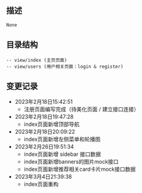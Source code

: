 描述
--- 
    None

目录结构
---
    -- view/index (主页页面)
    -- view/users (用户相关页面：login & register) 
变更记录 
--- 
- 2023年2月18日15:42:51
    - 注册页面编写完成（待美化页面 / 建立接口连接）
- 2023年2月18日19:47:28
    - index页面新增顶部导航
- 2023年2月18日20:09:22
    - index页面新增左侧菜单和轮播图
- 2023年2月26日19:51:34
    - index页面新增 sidebar 接口数据
    - index页面新增banners的图片mock接口
    - index页面新增推荐相关card卡片mock接口数据
- 2023年3月4日21:39:38
    - index页面重构

